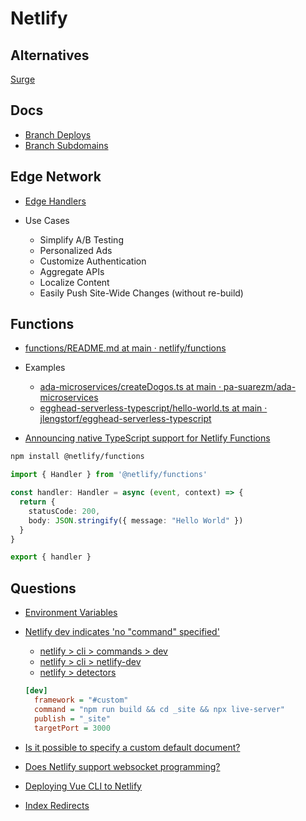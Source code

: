 # Netlify


## Alternatives

[Surge](https://surge.sh/)


## Docs

* [Branch Deploys](https://docs.netlify.com/site-deploys/overview/#branch-deploy-controls)
* [Branch Subdomains](https://docs.netlify.com/domains-https/custom-domains/multiple-domains/#branch-subdomains)

## Edge Network

* [Edge Handlers](https://www.netlify.com/products/edge/edge-handlers/)

* Use Cases
  * Simplify A/B Testing
  * Personalized Ads
  * Customize Authentication
  * Aggregate APIs
  * Localize Content
  * Easily Push Site-Wide Changes (without re-build)

## Functions

* [functions/README.md at main · netlify/functions](https://github.com/netlify/functions/blob/main/README.md)

* Examples
  * [ada-microservices/createDogos.ts at main · pa-suarezm/ada-microservices](https://github.com/pa-suarezm/ada-microservices/blob/main/functions/dogos/createDogos.ts)
  * [egghead-serverless-typescript/hello-world.ts at main · jlengstorf/egghead-serverless-typescript](https://github.com/jlengstorf/egghead-serverless-typescript/blob/main/netlify/functions/hello-world.ts)

* [Announcing native TypeScript support for Netlify Functions](https://www.netlify.com/blog/2021/04/19/announcing-native-typescript-support-for-netlify-functions/)

```bash
npm install @netlify/functions
```

```ts
import { Handler } from '@netlify/functions'

const handler: Handler = async (event, context) => {
  return {
    statusCode: 200,
    body: JSON.stringify({ message: "Hello World" })
  }
}

export { handler }
```

## Questions


* [Environment Variables](https://docs.netlify.com/configure-builds/environment-variables/)

* [Netlify dev indicates 'no "command" specified'](https://community.netlify.com/t/22480?u=kylemit)

  * [netlify > cli > commands > dev](https://github.com/netlify/cli/blob/master/docs/commands/dev.md)
  * [netlify > cli > netlify-dev](https://github.com/netlify/cli/blob/master/docs/netlify-dev.md)
  * [netlify > detectors](https://github.com/netlify/cli/tree/master/src/detectors)

  ```ini
  [dev]
    framework = "#custom"
    command = "npm run build && cd _site && npx live-server"
    publish = "_site"
    targetPort = 3000
  ```


* [Is it possible to specify a custom default document?](https://community.netlify.com/t/23974)

* [Does Netlify support websocket programming?](https://community.netlify.com/t/4213)

* [Deploying Vue CLI to Netlify](https://cli.vuejs.org/guide/deployment.html#netlify)
* [Index Redirects](https://www.netlify.com/docs/redirects/#rewrites-and-proxying)

